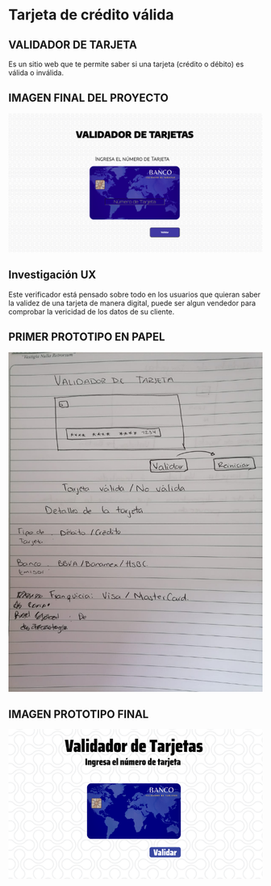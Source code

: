 
# Tarjeta de crédito válida


## VALIDADOR DE TARJETA
Es un sitio web que te permite saber si una tarjeta (crédito o débito) es válida o inválida.

## IMAGEN FINAL DEL PROYECTO 
![imagen](final.png)

## Investigación UX
Este verificador está pensado sobre todo en los usuarios que quieran saber la validez de una tarjeta de manera digital, puede ser algun vendedor para comprobar la vericidad de los datos de su cliente.

## PRIMER PROTOTIPO EN PAPEL
![prototipoPapel](prototipoPapel.jpeg)

## IMAGEN PROTOTIPO FINAL
![prototipoFinal](prototipoFinal.png)